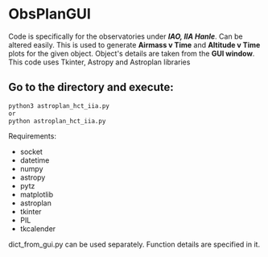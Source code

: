 # ObsPlanGUI
Code is specifically for the observatories under **_IAO, IIA Hanle_**.
Can be altered easily.
This is used to generate  **Airmass v Time** and **Altitude v Time** plots for the given 
object.
Object's details are taken from the **GUI window**.
This code uses Tkinter, Astropy and Astroplan libraries

## Go to the directory and execute:
```bash
python3 astroplan_hct_iia.py 
or
python astroplan_hct_iia.py
```

Requirements:

  <ul>
  <li> socket </li>
  <li>datetime</li>
  <li>numpy</li>
  <li>astropy</li>
  <li>pytz</li>
  <li>matplotlib</li>
  <li>astroplan</li>
  <li>tkinter</li>
  <li>PIL</li>
  <li>tkcalender</li>
  </ul> 
  
dict_from_gui.py can be used separately. Function details are specified in it.

